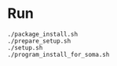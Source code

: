 # Run
```shell
./package_install.sh
./prepare_setup.sh
./setup.sh
./program_install_for_soma.sh
```
